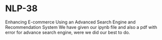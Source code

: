 # NLP-38
Enhancing E-commerce Using an Advanced Search Engine and Recommendation System
We have given our ipynb file and also a pdf with error for advance search engine, were we did our best to do.
